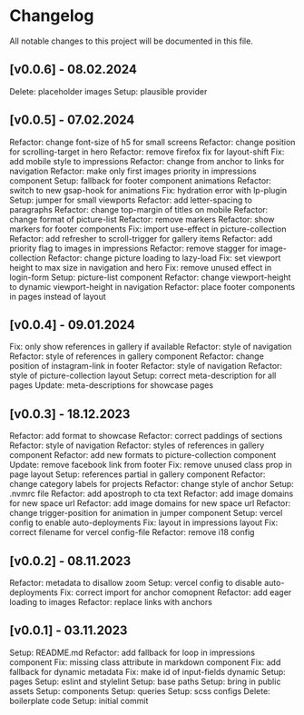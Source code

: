 # Changelog

All notable changes to this project will be documented in this file.

## [v0.0.6] - 08.02.2024

Delete: placeholder images
Setup: plausible provider

## [v0.0.5] - 07.02.2024

Refactor: change font-size of h5 for small screens
Refactor: change position for scrolling-target in hero
Refactor: remove firefox fix for layout-shift
Fix: add mobile style to impressions
Refactor: change from anchor to links for navigation
Refactor: make only first images priority in impressions component
Setup: fallback for footer component animations
Refactor: switch to new gsap-hook for animations
Fix: hydration error with lp-plugin
Setup: jumper for small viewports
Refactor: add letter-spacing to paragraphs
Refactor: change top-margin of titles on mobile
Refactor: change format of picture-list
Refactor: remove markers
Refactor: show markers for footer components
Fix: import use-effect in picture-collection
Refactor: add refresher to scroll-trigger for gallery items
Refactor: add priority flag to images in impressions
Refactor: remove stagger for image-collection
Refactor: change picture loading to lazy-load
Fix: set viewport height to max size in navigation and hero
Fix: remove unused effect in login-form
Setup: picture-list component
Refactor: change viewport-height to dynamic viewport-height in navigation
Refactor: place footer components in pages instead of layout

## [v0.0.4] - 09.01.2024

Fix: only show references in gallery if available
Refactor: style of navigation
Refactor: style of references in gallery component
Refactor: change position of instagram-link in footer
Refactor: style of navigation
Refactor: style of picture-collection layout
Setup: correct meta-description for all pages
Update: meta-descriptions for showcase pages

## [v0.0.3] - 18.12.2023

Refactor: add format to showcase
Refactor: correct paddings of sections
Refactor: style of navigation
Refactor: styles of references in gallery component
Refactor: add new formats to picture-collection component
Update: remove facebook link from footer
Fix: remove unused class prop in page layout
Setup: references partial in gallery component
Refactor: change category labels for projects
Refactor: change style of anchor
Setup: .nvmrc file
Refactor: add apostroph to cta text
Refactor: add image domains for new space url
Refactor: add image domains for new space url
Refactor: change trigger-position for animation in jumper component
Setup: vercel config to enable auto-deployments
Fix: layout in impressions layout
Fix: correct filename for vercel config-file
Refactor: remove i18 config

## [v0.0.2] - 08.11.2023

Refactor: metadata to disallow zoom
Setup: vercel config to disable auto-deployments
Fix: correct import for anchor comopnent
Refactor: add eager loading to images
Refactor: replace links with anchors

## [v0.0.1] - 03.11.2023

Setup: README.md
Refactor: add fallback for loop in impressions component
Fix: missing class attribute in markdown component
Fix: add fallback for dynamic metadata
Fix: make id of input-fields dynamic
Setup: pages
Setup: eslint and stylelint
Setup: base paths
Setup: bring in public assets
Setup: components
Setup: queries
Setup: scss configs
Delete: boilerplate code
Setup: initial commit
